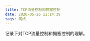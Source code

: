 ```yaml
---
title: TCP流量控制和拥塞控制
date: 2020-05-26 11:14:39
tags: 网络
---
```


记录下对TCP流量控制和拥塞控制的理解。
<!-- more -->

